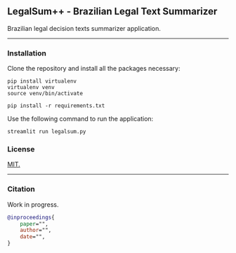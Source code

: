 ## LegalSum++ - Brazilian Legal Text Summarizer

Brazilian legal decision texts summarizer application.

---

### Installation
Clone the repository and install all the packages necessary:

```
pip install virtualenv
virtualenv venv
source venv/bin/activate

pip install -r requirements.txt 
```

Use the following command to run the application:

```
streamlit run legalsum.py
```

### License
[MIT.](./LICENSE)

---

### Citation

Work in progress.

```bibtex
@inproceedings{
    paper="",
    author="",
    date="",
}
```
